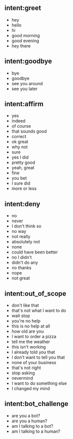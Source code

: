 ## intent:greet
- hey
- hello
- hi
- good morning
- good evening
- hey there

## intent:goodbye
- bye
- goodbye
- see you around
- see you later

## intent:affirm
- yes
- indeed
- of course
- that sounds good
- correct
- ok great
- why not
- sure
- yes I did
- pretty good
- yeah, great
- fine
- you bet
- I sure did
- more or less

## intent:deny
- no
- never
- I don't think so
- no way
- not really
- absolutely not
- none
- could have been better
- no I didn't
- didn't do any
- no thanks
- nope
- not great

## intent:out_of_scope
- don't like that
- that's not what I want to do
- wait stop
- you're no help
- this is no help at all
- how old are you
- I want to order a pizza
- tell me the weather
- this isn't working
- I already told you that
- I don't want to tell you that
- none of your business
- that's not right
- stop asking
- nevermind
- I want to do something else
- I changed my mind

## intent:bot_challenge
- are you a bot?
- are you a human?
- am I talking to a bot?
- am I talking to a human?
